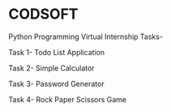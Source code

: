 # CODSOFT

Python Programming Virtual Internship Tasks-

Task 1- Todo List Application

Task 2- Simple Calculator

Task 3- Password Generator

Task 4- Rock Paper Scissors Game

